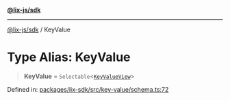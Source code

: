 [**@lix-js/sdk**](../README.md)

***

[@lix-js/sdk](../README.md) / KeyValue

# Type Alias: KeyValue

> **KeyValue** = `Selectable`\<[`KeyValueView`](KeyValueView.md)\>

Defined in: [packages/lix-sdk/src/key-value/schema.ts:72](https://github.com/opral/monorepo/blob/fb8153a2c5d4710eaaabf056fe653be88060a185/packages/lix-sdk/src/key-value/schema.ts#L72)

